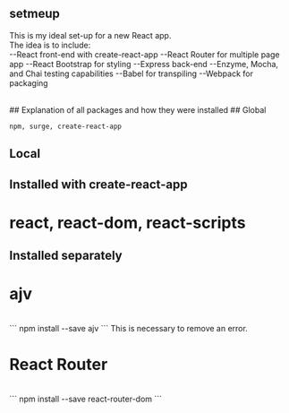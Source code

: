 ## setmeup

This is my ideal set-up for a new React app.
<br>
The idea is to include:
<br>
--React front-end with create-react-app
--React Router for multiple page app
--React Bootstrap for styling
--Express back-end
--Enzyme, Mocha, and Chai testing capabilities
--Babel for transpiling
--Webpack for packaging

<br>
## Explanation of all packages and how they were installed
## Global


```
npm, surge, create-react-app
```

## Local

## Installed with create-react-app
# react, react-dom, react-scripts

## Installed separately
# ajv
<br>
```
npm install --save ajv
```
This is necessary to remove an error.


# React Router
<br>
```
npm install --save react-router-dom
```
